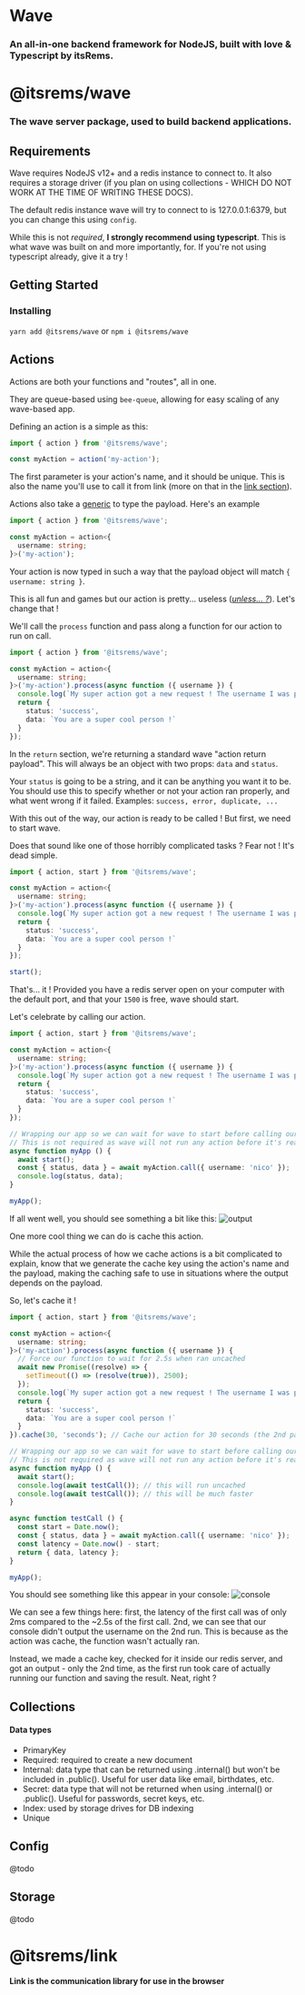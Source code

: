 # Wave
### An all-in-one backend framework for NodeJS, built with love & Typescript by itsRems.

# @itsrems/wave
### The wave server package, used to build backend applications.
## Requirements
Wave requires NodeJS v12+ and a redis instance to connect to. It also requires a storage driver (if you plan on using collections - WHICH DO NOT WORK AT THE TIME OF WRITING THESE DOCS).

The default redis instance wave will try to connect to is 127.0.0.1:6379, but you can change this using `config`.

While this is not *required*, **I strongly recommend using typescript**. This is what wave was built on and more importantly, for. If you're not using typescript already, give it a try !

## Getting Started
### Installing
`yarn add @itsrems/wave` or `npm i @itsrems/wave`

## Actions
Actions are both your functions and "routes", all in one.

They are queue-based using `bee-queue`, allowing for easy scaling of any wave-based app.



Defining an action is a simple as this:
```ts
import { action } from '@itsrems/wave';

const myAction = action('my-action');
```
The first parameter is your action's name, and it should be unique. This is also the name you'll use to call it from link (more on that in the [link section](#itsremslink)).

Actions also take a [generic](https://www.typescriptlang.org/docs/handbook/generics.html) to type the payload. Here's an example
```ts
import { action } from '@itsrems/wave';

const myAction = action<{
  username: string;
}>('my-action');
```
Your action is now typed in such a way that the payload object will match `{ username: string }`.

This is all fun and games but our action is pretty... useless (*[unless... ?]()*). Let's change that !

We'll call the `process` function and pass along a function for our action to run on call.
```ts
import { action } from '@itsrems/wave';

const myAction = action<{
  username: string;
}>('my-action').process(async function ({ username }) {
  console.log(`My super action got a new request ! The username I was provided is: ${username}`);
  return {
    status: 'success',
    data: `You are a super cool person !`
  }
});
```
In the `return` section, we're returning a standard wave "action return payload". This will always be an object with two props: `data` and `status`.

Your `status` is going to be a string, and it can be anything you want it to be. You should use this to specify whether or not your action ran properly, and what went wrong if it failed. Examples: `success, error, duplicate, ...`


With this out of the way, our action is ready to be called ! But first, we need to start wave. 

Does that sound like one of those horribly complicated tasks ? Fear not ! It's dead simple.

```ts
import { action, start } from '@itsrems/wave';

const myAction = action<{
  username: string;
}>('my-action').process(async function ({ username }) {
  console.log(`My super action got a new request ! The username I was provided is: ${username}`);
  return {
    status: 'success',
    data: `You are a super cool person !`
  }
});

start();
```
That's... it ! Provided you have a redis server open on your computer with the default port, and that your `1500` is free, wave should start.

Let's celebrate by calling our action.
```ts
import { action, start } from '@itsrems/wave';

const myAction = action<{
  username: string;
}>('my-action').process(async function ({ username }) {
  console.log(`My super action got a new request ! The username I was provided is: ${username}`);
  return {
    status: 'success',
    data: `You are a super cool person !`
  }
});

// Wrapping our app so we can wait for wave to start before calling our action
// This is not required as wave will not run any action before it's ready, leaving promises pending for as long as it starts. Magic !
async function myApp () {
  await start();
  const { status, data } = await myAction.call({ username: 'nico' });
  console.log(status, data);
}

myApp();
```
If all went well, you should see something a bit like this:
![output](https://i.imgur.com/n2YloFM.png)

One more cool thing we can do is cache this action.

While the actual process of how we cache actions is a bit complicated to explain, know that we generate the cache key using the action's name and the payload, making the caching safe to use in situations where the output depends on the payload.

So, let's cache it !
```ts
import { action, start } from '@itsrems/wave';

const myAction = action<{
  username: string;
}>('my-action').process(async function ({ username }) {
  // Force our function to wait for 2.5s when ran uncached
  await new Promise((resolve) => {
    setTimeout(() => (resolve(true)), 2500);
  });
  console.log(`My super action got a new request ! The username I was provided is: ${username}`);
  return {
    status: 'success',
    data: `You are a super cool person !`
  }
}).cache(30, 'seconds'); // Cache our action for 30 seconds (the 2nd parameter is optional - the default time unit is minutes).

// Wrapping our app so we can wait for wave to start before calling our action
// This is not required as wave will not run any action before it's ready, leaving promises pending for as long as it starts. Magic !
async function myApp () {
  await start();
  console.log(await testCall()); // this will run uncached 
  console.log(await testCall()); // this will be much faster
}

async function testCall () {
  const start = Date.now();
  const { status, data } = await myAction.call({ username: 'nico' });
  const latency = Date.now() - start;
  return { data, latency };
}

myApp();
```
You should see something like this appear in your console:
![console](https://imgur.com/ViLBd3U.png)

We can see a few things here: first, the latency of the first call was of only 2ms compared to the ~2.5s of the first call.
2nd, we can see that our console didn't output the username on the 2nd run. This is because as the action was cache, the function wasn't actually ran.

Instead, we made a cache key, checked for it inside our redis server, and got an output - only the 2nd time, as the first run took care of actually running our function and saving the result. Neat, right ?
## Collections

#### Data types
* PrimaryKey
* Required: required to create a new document
* Internal: data type that can be returned using .internal() but won't be included in .public(). Useful for user data like email, birthdates, etc.
* Secret: data type that will not be returned when using .internal() or .public(). Useful for passwords, secret keys, etc.
* Index: used by storage drives for DB indexing
* Unique

## Config
@todo

## Storage
@todo

# @itsrems/link
#### Link is the communication library for use in the browser